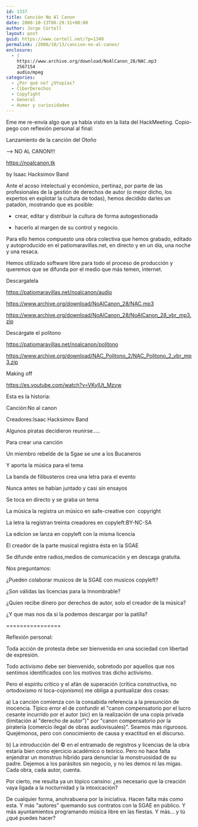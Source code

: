 ```yaml
---
id: 1337
title: Canción No Al Canon
date: 2008-10-13T06:29:31+00:00
author: Jorge Cortell
layout: post
guid: https://www.cortell.net/?p=1340
permalink: /2008/10/13/cancion-no-al-canon/
enclosure:
  - |
    https://www.archive.org/download/NoAlCanon_28/NAC.mp3
    2567154
    audio/mpeg
categories:
  - ¿Por qué no? ¿Utopías?
  - CiberDerechos
  - Copyfight
  - General
  - Humor y curiosidades
---
```

Eme me re-envía algo que ya había visto en la lista del HackMeeting. Copio-pego con reflexión personal al final:

Lanzamiento de la canción del Otoño
  
–> NO AL CANON!!!
  
<a title="https://noalcanon.tk" href="https://noalcanon.tk" target="_blank">https://noalcanon.tk</a>
  
by Isaac Hacksimov Band

Ante el acoso intelectual y económico, pertinaz, por parte de las profesionales de la gestión de derechos de autor (o mejor dicho, los expertos en explotar la cultura de todas), hemos decidido darles un patadón, mostrando que es posible:
  
* crear, editar y distribuir la cultura de forma autogestionada
  
* hacerlo al margen de su control y negocio.

Para ello hemos compuesto una obra colectiva que hemos grabado, editado y autoproducido en el patiomaravillas.net, en directo y en un día, una noche y una resaca.
  
Hemos utilizado software libre para todo el proceso de producción y queremos que se difunda por el medio que más temen, internet.

Descargatela
  
<a title="https://patiomaravillas.net/noalcanon/audio" href="https://patiomaravillas.net/noalcanon/audio" target="_blank">https://patiomaravillas.net/noalcanon/audio</a>
  
<a title="https://www.archive.org/download/NoAlCanon_28/NAC.mp3" href="https://www.archive.org/download/NoAlCanon_28/NAC.mp3" target="_blank">https://www.archive.org/download/NoAlCanon_28/NAC.mp3</a>
  
<a title="https://www.archive.org/download/NoAlCanon_28/NoAlCanon_28_vbr_mp3.zip" href="https://www.archive.org/download/NoAlCanon_28/NoAlCanon_28_vbr_mp3.zip" target="_blank">https://www.archive.org/download/NoAlCanon_28/NoAlCanon_28_vbr_mp3.zip</a>

Descárgate el politono
  
<a title="https://patiomaravillas.net/noalcanon/politono" href="https://patiomaravillas.net/noalcanon/politono" target="_blank">https://patiomaravillas.net/noalcanon/politono</a>
  
<a title="https://www.archive.org/download/NAC_Politono_2/NAC_Politono_2_vbr_mp3.zip" href="https://www.archive.org/download/NAC_Politono_2/NAC_Politono_2_vbr_mp3.zip" target="_blank">https://www.archive.org/download/NAC_Politono_2/NAC_Politono_2_vbr_mp3.zip</a>

Making off
  
<a title="https://es.youtube.com/watch?v=VKylUt_Mzyw" href="https://es.youtube.com/watch?v=VKylUt_Mzyw" target="_blank">https://es.youtube.com/watch?v=VKylUt_Mzyw</a>

Esta es la historia:

Canción:No al canon
  
Creadores:Isaac Hacksimov Band
  
Algunos piratas decidieron reunirse.....
  
Para crear una canción
  
Un miembro rebelde de la Sgae se une a los Bucaneros
  
Y aporta la música para el tema
  
La banda de filibusteros crea una letra para el evento
  
Nunca antes se habían juntado y casi sin ensayos
  
Se toca en directo y se graba un tema
  
La música la registra un músico en safe-creative con  copyright
  
La letra la registran treinta creadores en copyleft:BY-NC-SA
  
La edicion se lanza en copyleft con la misma licencia
  
El creador de la parte musical registra ésta en la SGAE
  
Se difunde entre radios,medios de comunicación y en descaga gratuita.

Nos preguntamos:

¿Pueden colaborar musicos de la SGAE con musicos copyleft?

¿Son válidas las licencias para la Innombrable?

¿Quien recibe dinero por derechos de autor, solo el creador de la música?

¿Y que mas nos da si la podemos descargar por la patilla?

================

Reflexión personal:

Toda acción de protesta debe ser bienvenida en una sociedad con libertad de expresión.

Todo activismo debe ser bienvenido, sobretodo por aquellos que nos sentimos identificados con los motivos tras dicho activismo.

Pero el espíritu crítico y el afán de superación (crítica constructiva, no ortodoxismo ni toca-cojonismo) me obliga a puntualizar dos cosas:

a) La canción comienza con la consabida referencia a la presunción de inocencia. Típico error el de confundir el "canon compensatorio por el lucro cesante incurrido por el autor (sic) en la realización de una copia privada (limitación al "derecho de autor")" por "canon compensatorio por la piratería (comercio ilegal de obras audiovisuales)". Seamos más rigurosos. Quejémonos, pero con conocimiento de causa y exactitud en el discurso.

b) La introducción del © en el entramado de registros y licencias de la obra estaría bien como ejercicio académico o teórico. Pero no hace falta enjendrar un monstruo híbrido para denunciar la monstruosidad de su padre. Dejemos a los parásitos sin negocio, y no les demos ni las migas. Cada obra, cada autor, cuenta.

Por cierto, me resulta ya un tópico cansino: ¿es necesario que la creación vaya ligada a la nocturnidad y la intoxicación?

De cualquier forma, anohrabuena por la iniciativa. Hacen falta más como esta. Y más "autores" quemando sus contratos con la SGAE en público. Y más ayuntamientos programando música libre en las fiestas. Y más... y tú ¿qué puedes hacer?